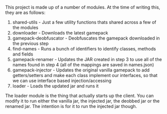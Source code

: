 This project is made up of a number of modules. At the time of writing this, they are as follows:
1. shared-utils - Just a few utility functions thats shared across a few of the modules
2. downloader - Downloads the latest gamepack
3. gamepack-deobfuscator - Deobfuscates the gamepack downloaded in the previous step 
4. find-names - Runs a bunch of identifiers to identify classes, methods and fields
5. gamepack-renamer - Updates the JAR created in step 3 to use all of the names found in step 4 (all of the mappings are saved in names.json)
6. gamepack-injector - Updates the original vanilla gamepack to add getters/setters and make each class implement our interfaces, so that we can use interface based injection/accessing
7. loader - Loads the updated jar and runs it 


The loader module is the thing that actually starts up the client. You can modify it to run either the vanilla jar, the injected jar, the deobbed jar or the renamed jar.
The intention is for it to run the injected jar though.